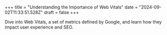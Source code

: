 +++
title = "Understanding the Importance of Web Vitals"
date = "2024-09-02T11:33:51.528Z"
draft = false
+++

  Dive into Web Vitals, a set of metrics defined by Google, and learn how they impact user experience and SEO.
        